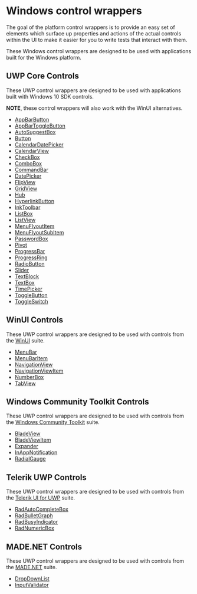 # Windows control wrappers

The goal of the platform control wrappers is to provide an easy set of elements which surface up properties and actions of the actual controls within the UI to make it easier for you to write tests that interact with them. 

These Windows control wrappers are designed to be used with applications built for the Windows platform.

## UWP Core Controls

These UWP control wrappers are designed to be used with applications built with Windows 10 SDK controls. 

**NOTE**, these control wrappers will also work with the WinUI alternatives. 

- [AppBarButton](../../src/Legerity/Windows/Elements/Core/AppBarButton.cs)
- [AppBarToggleButton](../../src/Legerity/Windows/Elements/Core/AppBarToggleButton.cs)
- [AutoSuggestBox](../../src/Legerity/Windows/Elements/Core/AutoSuggestBox.cs)
- [Button](../../src/Legerity/Windows/Elements/Core/Button.cs)
- [CalendarDatePicker](../../src/Legerity/Windows/Elements/Core/CalendarDatePicker.cs)
- [CalendarView](../../src/Legerity/Windows/Elements/Core/CalendarView.cs)
- [CheckBox](../../src/Legerity/Windows/Elements/Core/CheckBox.cs)
- [ComboBox](../../src/Legerity/Windows/Elements/Core/ComboBox.cs)
- [CommandBar](../../src/Legerity/Windows/Elements/Core/CommandBar.cs)
- [DatePicker](../../src/Legerity/Windows/Elements/Core/DatePicker.cs)
- [FlipView](../../src/Legerity/Windows/Elements/Core/FlipView.cs)
- [GridView](../../src/Legerity/Windows/Elements/Core/GridView.cs)
- [Hub](../../src/Legerity/Windows/Elements/Core/Hub.cs)
- [HyperlinkButton](../../src/Legerity/Windows/Elements/Core/HyperlinkButton.cs)
- [InkToolbar](../../src/Legerity/Windows/Elements/Core/InkToolbar.cs)
- [ListBox](../../src/Legerity/Windows/Elements/Core/ListBox.cs)
- [ListView](../../src/Legerity/Windows/Elements/Core/ListView.cs)
- [MenuFlyoutItem](../../src/Legerity/Windows/Elements/Core/MenuFlyoutItem.cs)
- [MenuFlyoutSubItem](../../src/Legerity/Windows/Elements/Core/MenuFlyoutSubItem.cs)
- [PasswordBox](../../src/Legerity/Windows/Elements/Core/PasswordBox.cs)
- [Pivot](../../src/Legerity/Windows/Elements/Core/Pivot.cs)
- [ProgressBar](../../src/Legerity/Windows/Elements/Core/ProgressBar.cs)
- [ProgressRing](../../src/Legerity/Windows/Elements/Core/ProgressRing.cs)
- [RadioButton](../../src/Legerity/Windows/Elements/Core/RadioButton.cs)
- [Slider](../../src/Legerity/Windows/Elements/Core/Slider.cs)
- [TextBlock](../../src/Legerity/Windows/Elements/Core/TextBlock.cs)
- [TextBox](../../src/Legerity/Windows/Elements/Core/TextBox.cs)
- [TimePicker](../../src/Legerity/Windows/Elements/Core/TimePicker.cs)
- [ToggleButton](../../src/Legerity/Windows/Elements/Core/ToggleButton.cs)
- [ToggleSwitch](../../src/Legerity/Windows/Elements/Core/ToggleSwitch.cs)

## WinUI Controls

These UWP control wrappers are designed to be used with controls from the [WinUI](https://github.com/microsoft/microsoft-ui-xaml) suite.

- [MenuBar](../../src/Legerity.WinUI/MenuBar.cs)
- [MenuBarItem](../../src/Legerity.WinUI/MenuBarItem.cs)
- [NavigationView](../../src/Legerity.WinUI/NavigationView.cs)
- [NavigationViewItem](../../src/Legerity.WinUI/NavigationViewItem.cs)
- [NumberBox](../../src/Legerity.WinUI/NumberBox.cs)
- [TabView](../../src/Legerity.WinUI/TabView.cs)

## Windows Community Toolkit Controls

These UWP control wrappers are designed to be used with controls from the [Windows Community Toolkit](https://github.com/windows-toolkit/WindowsCommunityToolkit) suite.

- [BladeView](../../src/Legerity.WCT/BladeView.cs)
- [BladeViewItem](../../src/Legerity.WCT/BladeViewItem.cs)
- [Expander](../../src/Legerity.WCT/Expander.cs)
- [InAppNotification](../../src/Legerity.WCT/InAppNotification.cs)
- [RadialGauge](../../src/Legerity.WCT/RadialGauge.cs)

## Telerik UWP Controls

These UWP control wrappers are designed to be used with controls from the [Telerik UI for UWP](https://github.com/telerik/UI-For-UWP) suite.

- [RadAutoCompleteBox](../../src/Legerity.Telerik.Uwp/RadAutoCompleteBox.cs)
- [RadBulletGraph](../../src/Legerity.Telerik.Uwp/RadBulletGraph.cs)
- [RadBusyIndicator](../../src/Legerity.Telerik.Uwp/RadBusyIndicator.cs)
- [RadNumericBox](../../src/Legerity.Telerik.Uwp/RadNumericBox.cs)

## MADE.NET Controls

These UWP control wrappers are designed to be used with controls from the [MADE.NET](https://github.com/MADE-Apps/MADE.NET) suite.

- [DropDownList](../../src/Legerity.MADE/DropDownList.cs)
- [InputValidator](../../src/Legerity.MADE/InputValidator.cs)